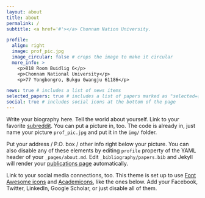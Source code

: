```yaml
---
layout: about
title: about
permalink: /
subtitle: <a href='#'></a> Chonnam Nation University.

profile:
  align: right
  image: prof_pic.jpg
  image_circular: false # crops the image to make it circular
  more_info: >
    <p>818 Room Buidlig 6</p>
    <p>Chonnam National University</p>
    <p>77 Yongbongro, Bukgu Gwangju 61186</p>

news: true # includes a list of news items
selected_papers: true # includes a list of papers marked as "selected={true}"
social: true # includes social icons at the bottom of the page
---
```


Write your biography here. Tell the world about yourself. Link to your favorite [subreddit](http://reddit.com). You can put a picture in, too. The code is already in, just name your picture `prof_pic.jpg` and put it in the `img/` folder.

Put your address / P.O. box / other info right below your picture. You can also disable any of these elements by editing `profile` property of the YAML header of your `_pages/about.md`. Edit `_bibliography/papers.bib` and Jekyll will render your [publications page](/al-folio/publications/) automatically.

Link to your social media connections, too. This theme is set up to use [Font Awesome icons](https://fontawesome.com/) and [Academicons](https://jpswalsh.github.io/academicons/), like the ones below. Add your Facebook, Twitter, LinkedIn, Google Scholar, or just disable all of them.
